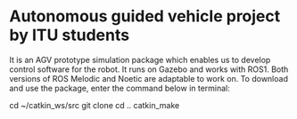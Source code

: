 # Autonomous guided vehicle project by ITU students
It is an AGV prototype simulation package which enables us to develop control software for the robot. It runs on Gazebo and works with ROS1. Both versions of ROS Melodic and Noetic are adaptable to work on. To download and use the package, enter the command below in terminal:

cd ~/catkin_ws/src
git clone
cd ..
catkin_make
